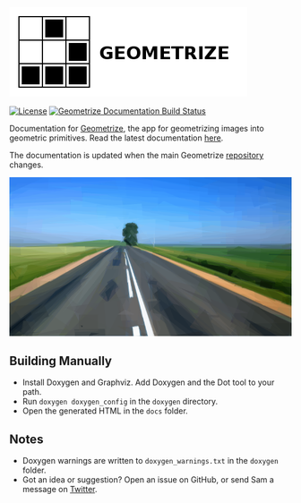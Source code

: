 [![Geometrize Logo](https://github.com/Tw1ddle/geometrize-docs/blob/master/screenshots/logo.png?raw=true "Geometrize logo")](https://www.geometrize.co.uk/)

[![License](https://img.shields.io/:license-mit-blue.svg?style=flat-square)](https://github.com/Tw1ddle/geometrize-docs/blob/master/LICENSE)
[![Geometrize Documentation Build Status](https://ci.appveyor.com/api/projects/status/github/Tw1ddle/geometrize-docs)](https://ci.appveyor.com/project/Tw1ddle/geometrize-docs)

Documentation for [Geometrize](https://www.geometrize.co.uk/), the app for geometrizing images into geometric primitives. Read the latest documentation [here](https://appdocs.geometrize.co.uk).

The documentation is updated when the main Geometrize [repository](https://github.com/Tw1ddle/geometrize) changes.

[![Geometrized Road](https://github.com/Tw1ddle/geometrize-docs/blob/master/screenshots/geometrized_road.png?raw=true "Geometrized Road")](https://www.geometrize.co.uk/)

## Building Manually
 * Install Doxygen and Graphviz. Add Doxygen and the Dot tool to your path.
 * Run ```doxygen doxygen_config``` in the ```doxygen``` directory.
 * Open the generated HTML in the ```docs``` folder.

## Notes
 * Doxygen warnings are written to ```doxygen_warnings.txt``` in the ```doxygen``` folder.
 * Got an idea or suggestion? Open an issue on GitHub, or send Sam a message on [Twitter](https://twitter.com/Sam_Twidale).